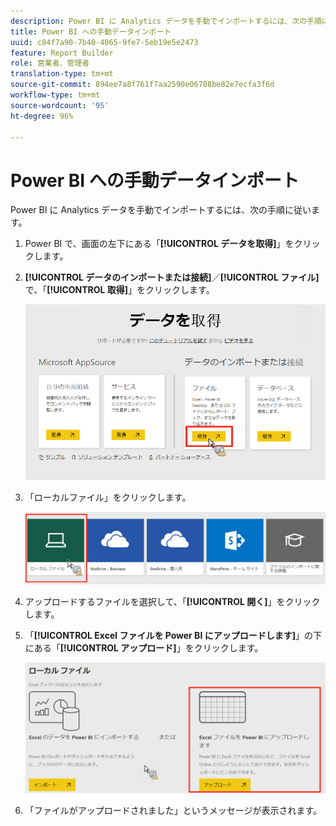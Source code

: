 ```yaml
---
description: Power BI に Analytics データを手動でインポートするには、次の手順に従います。
title: Power BI への手動データインポート
uuid: c84f7a90-7b40-4065-9fe7-5eb19e5e2473
feature: Report Builder
role: 営業者、管理者
translation-type: tm+mt
source-git-commit: 894ee7a8f761f7aa2590e06708be82e7ecfa3f6d
workflow-type: tm+mt
source-wordcount: '95'
ht-degree: 96%

---
```



# Power BI への手動データインポート

Power BI に Analytics データを手動でインポートするには、次の手順に従います。

1. Power BI で、画面の左下にある「**[!UICONTROL データを取得]**」をクリックします。
1. **[!UICONTROL データのインポートまたは接続]**／**[!UICONTROL ファイル]**&#x200B;で、「**[!UICONTROL 取得]**」をクリックします。

   ![](assets/get-data.png)

1. 「ローカルファイル」をクリックします。

   ![](assets/local-file.png)

1. アップロードするファイルを選択して、「**[!UICONTROL 開く]**」をクリックします。
1. 「**[!UICONTROL Excel ファイルを Power BI にアップロードします]**」の下にある「**[!UICONTROL アップロード]**」をクリックします。

   ![](assets/upload-excel-file.png)

1. 「ファイルがアップロードされました」というメッセージが表示されます。

